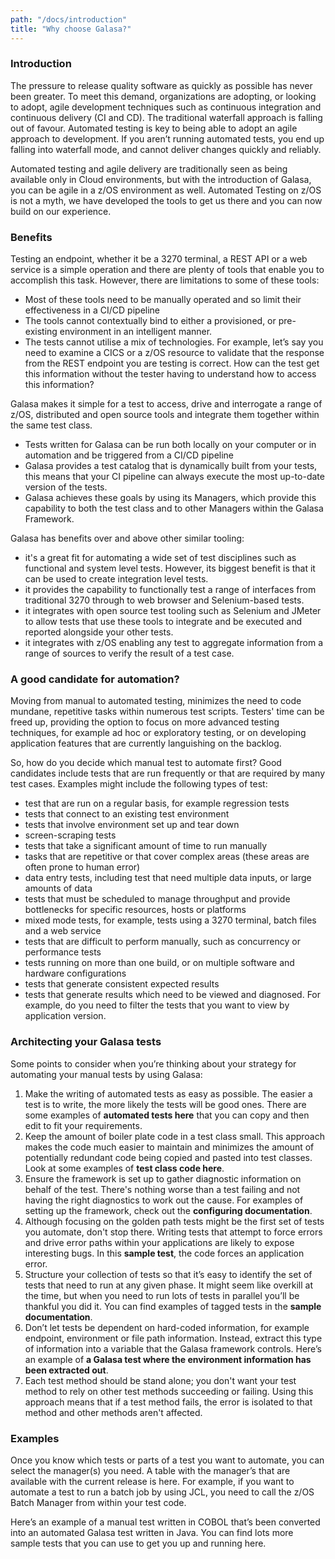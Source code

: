 ```yaml
---
path: "/docs/introduction"
title: "Why choose Galasa?"
---
```


### Introduction
The pressure to release quality software as quickly as possible has never been greater. To meet this demand, organizations are adopting, or looking to adopt, agile development techniques such as continuous integration and continuous delivery (CI and CD). The traditional waterfall approach is falling out of favour. Automated testing is key to being able to adopt an agile approach to development. If you aren’t running automated tests, you end up falling into waterfall mode, and cannot deliver changes quickly and reliably. 

Automated testing and agile delivery are traditionally seen as being available only in Cloud environments, but with the introduction of Galasa, you can be agile in a z/OS environment as well. Automated Testing on z/OS is not a myth, we have developed the tools to get us there and you can now build on our experience.    

### Benefits
Testing an endpoint, whether it be a 3270 terminal, a REST API or a web service is a simple operation and there are plenty of tools that enable you to accomplish this task.  However, there are  limitations to some of these tools:

-	Most of these tools need to be manually operated and so limit their effectiveness in a CI/CD pipeline
-	The tools cannot contextually bind to either a provisioned, or pre-existing environment in an intelligent manner.
-	The tests cannot utilise a mix of technologies.  For example, let’s say you need to examine a CICS or a z/OS resource to validate that the response from the REST endpoint you are testing is correct.  How can the test get this information without the tester having to understand how to access this information?

Galasa makes it simple for a test to access, drive and interrogate a range of z/OS, distributed and open source tools and integrate them together within the same test class. 

-	Tests written for Galasa can be run both locally on your computer or in automation and be triggered from a CI/CD pipeline
-	Galasa provides a test catalog that is dynamically built from your tests, this means that your CI pipeline can always execute the most up-to-date version of the tests.
-	Galasa achieves these goals by using its Managers, which provide this capability to both the test class and to other Managers within the Galasa Framework.

Galasa has benefits over and above other similar tooling:

- it's a great fit for automating a wide set of test disciplines such as functional and system level tests. However, its biggest benefit is that it can be used to create integration level tests.
- it provides the capability to functionally test a range of interfaces from traditional 3270 through to web browser and Selenium-based tests.  
- it integrates with open source test tooling such as Selenium and JMeter to allow tests that use these tools to integrate and be executed and reported alongside your other tests.
- it integrates with z/OS enabling any test to aggregate information from a range of sources to verify the result of a test case.

### A good candidate for automation?

Moving from manual to automated testing, minimizes the need to code mundane, repetitive tasks within numerous test scripts. Testers' time can be freed up, providing the option to focus on more advanced testing techniques, for example ad hoc or exploratory testing, or on developing application features that are currently languishing on the backlog.

So, how do you decide which manual test to automate first? Good candidates include tests that are run frequently or that are required by many test cases. Examples might include the following types of test:

- test that are run on a regular basis, for example regression tests
- tests that connect to an existing test environment
- tests that involve environment set up and tear down 
- screen-scraping tests
- tests that take a significant amount of time to run manually
- tasks that are repetitive or that cover complex areas (these areas are often prone to human error)
- data entry tests, including test that need multiple data inputs, or large amounts of data
- tests that must be scheduled to manage throughput and provide bottlenecks for specific resources, hosts or platforms 
- mixed mode tests, for example, tests using a 3270 terminal, batch files and a web service 
- tests that are difficult to perform manually, such as concurrency or performance tests
- tests running on more than one build, or on multiple software and hardware configurations
- tests that generate consistent expected results
- tests that generate results which need to be viewed and diagnosed. For example, do you need to filter the tests that you want to view by application version.

### Architecting your Galasa tests

Some points to consider when you’re thinking about your strategy for automating your manual tests by using Galasa:

1.	Make the writing of automated tests as easy as possible. The easier a test is to write, the more likely the tests will be good ones. There are some examples of **automated tests here** that you can copy and then edit to fit your requirements.
1.	Keep the amount of boiler plate code in a test class small. This approach makes the code much easier to maintain and minimizes the amount of potentially redundant code being copied and pasted into test classes. Look at some examples of **test class code here**. 
1.	Ensure the framework is set up to gather diagnostic information on behalf of the test.  There's nothing worse than a test failing and not having the right diagnostics to work out the cause. For examples of setting up the framework, check out the **configuring documentation**.
1.	Although focusing on the golden path tests might be the first set of tests you automate, don't stop there.  Writing tests that attempt to force errors and drive error paths within your applications are likely to expose interesting bugs. In this **sample test**, the code forces an application error. 
1.	Structure your collection of tests so that it’s easy to identify the set of tests that need to run at any given phase. It might seem like overkill at the time, but when you need to run lots of tests in parallel you’ll be thankful you did it. You can find examples of tagged tests in the **sample documentation**.
1.	Don’t let tests be dependent on hard-coded information, for example endpoint, environment or file path information. Instead, extract this type of information into a variable that the Galasa framework controls. Here’s an example of **a Galasa test where the environment information has been extracted out**.
1.  Each test method should be stand alone; you don't want your test method to rely on other test methods succeeding or failing. Using this approach means that if a test method fails, the error is isolated to that method and other methods aren't affected.


### Examples

Once you know which tests or parts of a test you want to automate, you can select the manager(s) you need. A table with the manager’s that are available with the current release is here. For example, if you want to automate a test to run a batch job by using JCL, you need to call the z/OS Batch Manager from within your test code. 

Here’s an example of a manual test written in COBOL that’s been converted into an automated Galasa test written in Java. You can find lots more sample tests that you can use to get you up and running here.

